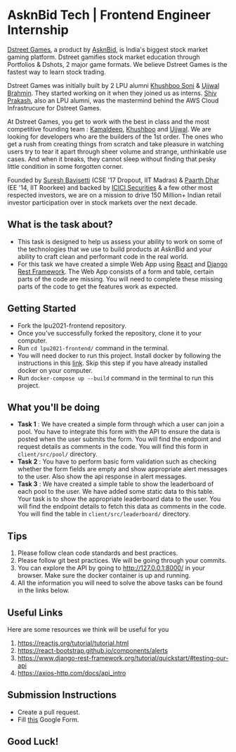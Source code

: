 # AsknBid Tech | Frontend Engineer Internship

[Dstreet Games](https://dstreet.games), a product by [AsknBid](https://asknbid.tech), is India's biggest stock market gaming platform. Dstreet gamifies stock market education through Portfolios & Dshots, 2 major game formats. We believe Dstreet Games is the fastest way to learn stock trading.

Dstreet Games was initially built by 2 LPU alumni [Khushboo Soni](https://www.linkedin.com/in/khushboo-soni) & [Ujjwal Brahmin](https://www.linkedin.com/in/ujjwal-brahmin-2a8321175). They started working on it when they joined us as interns. [Shiv Prakash](https://www.linkedin.com/in/shivp0616), also an LPU alumni, was the mastermind behind the AWS Cloud Infrastrucure for Dstreet Games.

At Dstreet Games, you get to work with the best in class and the most competitive founding team : [Kamaldeep](https://linkedin.com/in/kamaldeep-j), [Khushboo](https://www.linkedin.com/in/khushboo-soni) and [Ujjwal](https://www.linkedin.com/in/ujjwal-brahmin-2a8321175). We are looking for developers who are the builders of the 1st order. The ones who get a rush from creating things from scratch and take pleasure in watching users try to tear it apart through sheer volume and strange, unthinkable use cases. And when it breaks, they cannot sleep without finding that pesky little condition in some forgotten corner.

Founded by [Suresh Bavisetti](https://www.linkedin.com/in/suresh-bavisetti) (CSE '17 Dropout, IIT Madras) & [Paarth Dhar](https://www.linkedin.com/in/paarthdhar) (EE '14, IIT Roorkee) and backed by [ICICI Securities](https://www.icicisecurities.com) & a few other most respected investors, we are on a mission to drive 150 Million+ Indian retail investor participation over in stock markets over the next decade.

## What is the task about?
- This task is designed to help us assess your ability to work on some of the technologies that we use to build products at AsknBid and your ability to craft clean and performant code in the real world.
- For this task we have created a simple Web App using [React](https://create-react-app.dev/docs/getting-started/) and [Django Rest Framework](https://www.django-rest-framework.org/tutorial/quickstart/). The Web App consists of a form and table, certain parts of the code are missing. You will need to complete these missing parts of the code to get the features work as expected.

## Getting Started
- Fork the lpu2021-frontend repository.
- Once you've successfully forked the repository, clone it to your computer.
- Run ```cd lpu2021-frontend/``` command in the terminal.
- You will need docker to run this project. Install docker by following the instructions in this [link](https://docs.docker.com/get-docker/). Skip this step if you have already installed docker on your computer.
- Run ```docker-compose up --build``` command in the terminal to run this project.


## What you'll be doing
- **Task 1** : We have created a simple form through which a user can join a pool. You have to integrate this form with the API to ensure the data is posted when the user submits the form. You will find the endpoint and request details as comments in the code. You will find this form in ```client/src/pool/``` directory.
- **Task 2** : You have to perform basic form validation such as checking whether the form fields are empty and show appropriate alert messages to the user. Also show the api response in alert messages.
- **Task 3** : We have created a simple table to show the leaderboard of each pool to the user. We have added some static data to this table. Your task is to show the appropriate leaderboard data to the user. You will find the endpoint details to fetch this data as comments in the code. You will find the table in ```client/src/leaderboard/``` directory.

## Tips
1. Please follow clean code standards and best practices.
2. Please follow git best practices. We will be going through your commits.
3. You can explore the API by going to http://127.0.0.1:8000/ in your browser. Make sure the docker container is up and running.
4. All the information you will need to solve the above tasks can be found in the links below.

## Useful Links
Here are some resources we think will be useful for you
1. https://reactjs.org/tutorial/tutorial.html
2. https://react-bootstrap.github.io/components/alerts
3. https://www.django-rest-framework.org/tutorial/quickstart/#testing-our-api
4. https://axios-http.com/docs/api_intro


## Submission Instructions
- Create a pull request.
- Fill [this](https://docs.google.com/forms/d/e/1FAIpQLSfghyGdmHciSWKQ2RjnkemDV9Pdq5a7IT0006E9_1rgylhQCA/viewform?usp=sf_link) Google Form.

## Good Luck!
